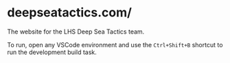 # deepseatactics.com/

The website for the LHS Deep Sea Tactics team.

To run, open any VSCode environment and use the `Ctrl+Shift+B` shortcut to run the development build task.
